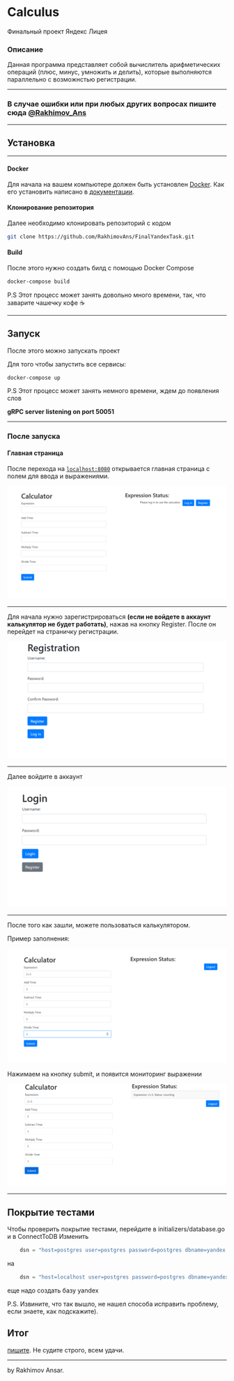 # Calculus

Финальный проект Яндекс Лицея

### Описание
Данная программа представляет собой вычислитель арифметических операций (плюс, минус, умножить и делить), которые выполняются параллельно с возможнстью регистрации.
___

### В случае ошибки или при любых других вопросах пишите сюда [@Rakhimov_Ans](https://t.me/Rakhimov_Ans)

____

## Установка
___

#### Docker
Для начала на вашем компьютере должен быть установлен [Docker](https://docker.com). Как его установить написано в [документации](https://docs.docker.com/get-docker/).

#### Клонирование репозитория

Далее необходимо клонировать репозиторий с кодом

```bash
git clone https://github.com/RakhimovAns/FinalYandexTask.git
```

#### Build

После этого нужно создать билд с помощью Docker Compose

```bash
docker-compose build
```

P.S Этот процесс может занять довольно много времени, так, что заварите чашечку кофе ☕
___
## Запуск

После этого можно запускать проект

Для того чтобы запустить все сервисы:

```bash
docker-compose up 
```
P.S Этот процесс может занять немного времени, ждем до появления слов 

**gRPC server listening on port 50051**

___
### После запуска

#### Главная страница

После перехода на [`localhost:8080`](http://localhost:8080) открывается главная страница с полем для ввода и выражениями.

<img src="static/main.png">

___
Для начала нужно зарегистрироваться **(если не войдете в аккаунт калькулятор не будет работать)**, нажав на кнопку Register. После он перейдет на страничку регистрации.

<img src="static/register.png">

___

Далее войдите в аккаунт

<img src="static/login.png">

____

После того как зашли, можете пользоваться калькулятором.

Пример заполнения:

<img src="static/example.png">

Нажимаем на кнопку submit, и появится мониторинг выражении

<img src="static/monitoring.png">

____

## Покрытие тестами

Чтобы проверить покрытие тестами, перейдите в initializers/database.go и в ConnectToDB Изменить
```go
	dsn = "host=postgres user=postgres password=postgres dbname=yandex port=5432 sslmode=disable"
```
на 
```go
	dsn = "host=localhost user=postgres password=postgres dbname=yandex port=5432 sslmode=disable"
```
еще надо создать базу yandex




P.S. Извините, что так вышло, не нашел способа исправить проблему, если знаете, как подскажите).
## Итог
[пишите](https://t.me/Rakhimov_Ans). Не судите строго, всем удачи.
____
by Rakhimov Ansar.
